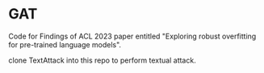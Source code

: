 # GAT
Code for Findings of ACL 2023 paper entitled "Exploring robust overfitting for pre-trained language models".

clone TextAttack into this repo to perform textual attack.
